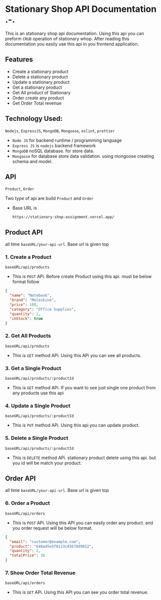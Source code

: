 # Stationary Shop API Documentation .-.

This is an stationary shop api documentation. Using this api you can preform `CRUD` operation of stationary whop.
After reading this documentation you easily use this api in you frontend application.

## Features

- Create a stationary product
- Delete a stationary product
- Update a stationary product
- Get a stationary product
- Get All product of Stationary
- Order create any product
- Get Order Total revenue

## Technology Used:

`Nodejs`, `ExpressJS`, `MongoDB`, `Mongoose`, `eslint`, `prettier`

- `Node JS` for backend runtime / programming language
- `Express JS` is `nodejs` backend framework
- `MongoDB` noSQL database. for store data.
- `Mongoose` for database store data validation. using mongoose creating schema and model.

## API

`Product`, `Order`

Two type of api are build `Product` and `Order`

- Base URL is

  ```
  https://stationary-shop-assignment.vercel.app/
  ```

## Product API

all time `baseURL/your-api-url`. Base url is given top

### 1. Create a Product

```
baseURL/api/products
```

- This is `POST` APi. Before create Product using this api. must be below format follow

```json
{
  "name": "Notebook",
  "brand": "Moleskine",
  "price": 100,
  "category": "Office Supplies",
  "quantity": 1,
  "inStock": true
}
```

### 2. Get All Products

```
baseURL/api/products
```

- This is `GET` method APi. Using this APi you can see all products.

### 3. Get a Single Product

```
baseURL/api/products/:productId
```

- This is `GET` method APi. If you want to see just single one product from any products use this api

### 4. Update a Single Product

```
baseURL/api/products/:productId
```

- This is `PUT` method APi. Using this api you can update product.

### 5. Delete a Single Product

```
baseURL/api/products/:productId
```

- This is `DELETE` method APi. stationary product delete using this api. but you id will be match your product.

## Order API

all time `baseURL/your-api-url`. Base url is given top

### 6. Order a Product

```
baseURL/api/orders
```

- This is `POST` APi. Using this API you can easily order any product. and you order request will be below format.

```json
{
  "email": "customer@example.com",
  "product": "648a45e5f0123c45678d9012",
  "quantity": 2,
  "totalPrice": 36
}
```

### 7. Show Order Total Revenue

```
baseURL/api/orders
```

- This is `GET` APi. Using this API you can see you order total revenue.
